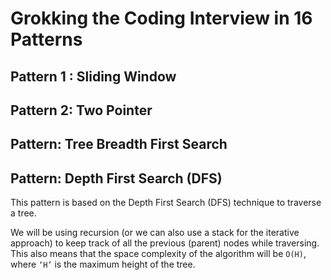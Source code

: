 # Grokking the Coding Interview in 16 Patterns

## Pattern 1 : Sliding Window

## Pattern 2: Two Pointer

## Pattern: Tree Breadth First Search

## Pattern: Depth First Search (DFS)

This pattern is based on the Depth First Search (DFS) technique to traverse a tree.

We will be using recursion (or we can also use a stack for the iterative approach) to keep track of all the previous (parent) nodes while traversing. This also means that the space complexity of the algorithm will be `O(H)`, where `‘H’` is the maximum height of the tree.
